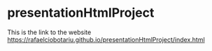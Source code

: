 # presentationHtmlProject

This is the link to the website
https://rafaelciobotariu.github.io/presentationHtmlProject/index.html
